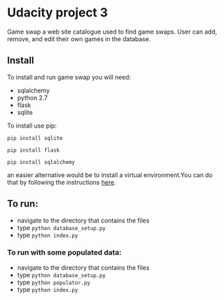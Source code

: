 # Udacity project 3

Game swap a web site catalogue used to find game swaps. User can add, remove, and edit their own games in the database.

## Install

To install and run game swap you will need:

- sqlalchemy
- python 2.7
- flask
- sqlite

To install use pip:

`pip install sqlite`

`pip install flask`

`pip install sqlalchemy`

an easier alternative would be to install a virtual environment.You can do that by following the instructions [here](https://www.udacity.com/wiki/ud197/install-vagrant).

## To run:
- navigate to the directory that contains the files
- type `python database_setup.py`
- type `python index.py`

### To run with some populated data:
- navigate to the directory that contains the files
- type `python database_setup.py`
- type `python populator.py`
- type `python index.py`
